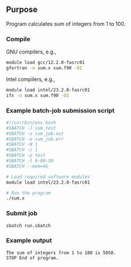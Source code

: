 ## Purpose

Program calculates sum of integers from 1 to 100.

### Compile

GNU compilers, e.g.,

```bash
module load gcc/12.2.0-fasrc01
gfortran -o sum.x sum.f90 -O2
``` 

Intel compilers, e.g.,

```bash
module load intel/23.2.0-fasrc01
ifx -o sum.x sum.f90 -O2
``` 

### Example batch-job submission script

```bash
#!/usr/bin/env bash
#SBATCH -J sum_test
#SBATCH -o sum_job.out
#SBATCH -e sum_job.err
#SBATCH -N 1
#SBATCH -c 1
#SBATCH -p test
#SBATCH -t 0-00:30
#SBATCH --mem=4G

# Load required software modules
module load intel/23.2.0-fasrc01

# Run the program
./sum.x
```

### Submit job

```bash
sbatch run.sbatch
```

### Example output

```
The sum of integers from 1 to 100 is 5050.
STOP End of program.
```
